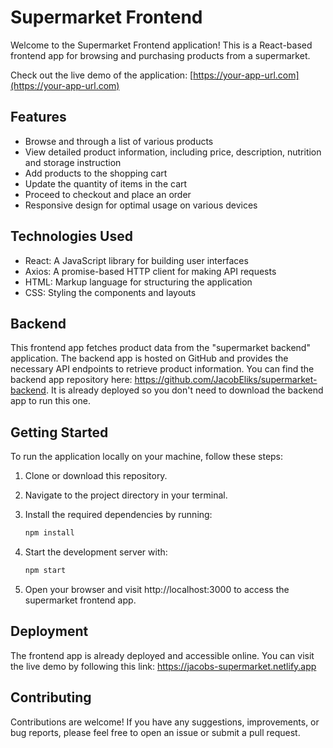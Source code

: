 # Supermarket Frontend

Welcome to the Supermarket Frontend application! This is a React-based frontend app for browsing and purchasing products from a supermarket.

Check out the live demo of the application: [https://your-app-url.com](https://your-app-url.com)

## Features

- Browse and through a list of various products
- View detailed product information, including price, description, nutrition and storage instruction
- Add products to the shopping cart
- Update the quantity of items in the cart
- Proceed to checkout and place an order
- Responsive design for optimal usage on various devices

## Technologies Used

- React: A JavaScript library for building user interfaces
- Axios: A promise-based HTTP client for making API requests
- HTML: Markup language for structuring the application
- CSS: Styling the components and layouts

## Backend

This frontend app fetches product data from the "supermarket backend" application. The backend app is hosted on GitHub and provides the necessary API endpoints to retrieve product information. You can find the backend app repository here: https://github.com/JacobEliks/supermarket-backend. It is already deployed so you don't need to download the backend app to run this one.

## Getting Started

To run the application locally on your machine, follow these steps:

1. Clone or download this repository.
2. Navigate to the project directory in your terminal.
3. Install the required dependencies by running:

   ```bash
   npm install
   ```

4. Start the development server with:
   ```bash
   npm start
   ```

5. Open your browser and visit http://localhost:3000 to access the supermarket frontend app.

## Deployment

The frontend app is already deployed and accessible online. You can visit the live demo by following this link: https://jacobs-supermarket.netlify.app

## Contributing

Contributions are welcome! If you have any suggestions, improvements, or bug reports, please feel free to open an issue or submit a pull request.
